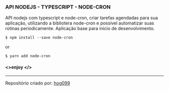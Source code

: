 ### API NODEJS - TYPESCRIPT - NODE-CRON  
  
  API nodejs com typescript e node-cron, criar tarefas agendadas para sua aplicação, utilizando a bibliotera node-cron e possível automatizar suas rotinas periodicamente. Aplicação base para inicio de desenvolvimento.
 
 
```console
$ npm install --save node-cron
```
or
```console
$ yarn add node-cron
```

#### **<>enjoy </>**
---
Repositório criado por: [hog099](https://github.com/hog099)